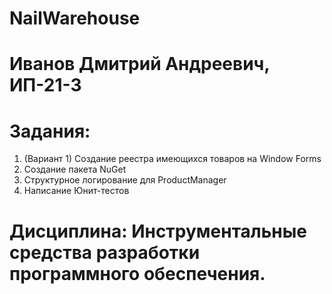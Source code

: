 # NailWarehouse
# Иванов Дмитрий Андреевич, ИП-21-3  
# Задания:   
 1) (Вариант 1) Создание реестра имеющихся товаров на Window Forms
 2) Создание пакета NuGet
 3) Структурное логирование для ProductManager
 4) Написание Юнит-тестов

# Дисциплина: Инструментальные средства разработки программного обеспечения.
